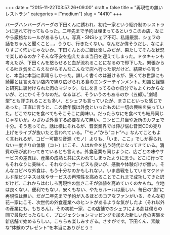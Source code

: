 +++
date = "2015-11-22T03:57:26+09:00"
draft = false
title = "再現性の無いレストラン"
categories = ["medium"]
slug = "4410"
+++

バーグハンバーグバーグの下田くんに誘われ、初花一家という紹介制のレストランに連れて行ってもらった。二年先まで予約は埋まってるというこのお店、なにやら厳格なルールがあるらしい。写真・SNSシェア不可、私語厳禁、シェフの話をちゃんと聞くこと…。ううむ、行きたくない。なんだか偉そうだし、なによりすごく怖いじゃないか。下田くんとのご飯は楽しみだが、果たしてそんな状況で楽しめるのか？そんな不安を抱えたまま当日を迎えてしまった。ドタキャンも考えたが、下田くんを怒らせると血が流れることになるので却下した。緊張からくる吐き気をこらえながらそんなこんなで店へ行った訳だけど、結果から言うと、本当に本当に素晴らしかった。詳しく書くのは避けるが、狭くてお世辞にも綺麗とは言えない店内で繰り広げられる食のエンターテインメント。知識と経験と研究に裏付けられた肉のマジック。なにを言ってるのか自分でもよくわからないが、とにかくそうなのだ。なるほど、そういうのもあるのか（五郎）。”劇場型”とも評されることも多い、とシェフも言っていたが、まさにといった感じであった。正直に言うと、この数年僕は外食といったものに一切の興味を失っていた。どこでなにを食べてもそこそこに美味い。だったらなにを食べても結局同じじゃないか。わざわざ外食する必要なんて無い、コンビニ弁当や近所のカフェで十分。そう思ってた。話は横にそれるが、音楽業界では伸び悩む音楽CDの売り上げをライブが抜いたと言われている。「”モノ”から”コト”へ」なんてこともよく言われるが、コピー可能な音源（モノ）よりも、「いま、ここ」でしか得られない一度きりの体験（コト）にこそ、人はお金を払う時代になってきている。消費の形が変わってきているとも言える。外食産業も同じように、店ごとの味やサービスの差異は、産業の成熟と共に失われてしまったように思う。どこに行ってもそれなりに美味く、それなりにサービスも良いが、感動や体験だけが無い。そんなコピペな外食は、もう十分なのかもしれない。いま苦戦をしているマクドナルド型ビジネスは味やサービスの再現性を高めることでこれまで成功してきた訳だけど、これからはむしろ再現性の無さこそが価値を高めていくのかもね。立地は良くない、便利でもない、安くもない、やたらルールは厳しい、毎日の”劇”に再現性は無い、だが二年先まで予約が入るほどのコアなファンがいる、そんな初花一家にこそ、次世代の外食産業へのヒントがあるような気がしたよ（それ以外の産業にも、もちろん）。その初花一家、この店舗でのシェフによる劇は僕らの回で最後だったらしく、プロジェクションマッピングを加えた新しい食の実験を新店舗で始めるらしい。こちらも楽しみすぎる。さすがです。下田くん、素敵な”体験のプレゼント”を本当にありがとう！
